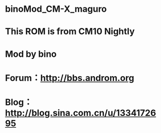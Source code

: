 binoMod_CM-X_maguro
========================
This ROM is from CM10 Nightly
=============================

Mod by bino 
=============================
Forum：http://bbs.androm.org
====================================
Blog： http://blog.sina.com.cn/u/1334172695
==============================================


